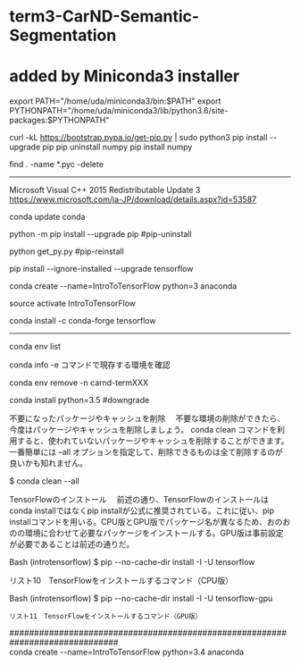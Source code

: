 # term3-CarND-Semantic-Segmentation

# added by Miniconda3 installer
export PATH="/home/uda/miniconda3/bin:$PATH"
export PYTHONPATH="/home/uda/miniconda3/lib/python3.6/site-packages:$PYTHONPATH"

curl -kL https://bootstrap.pypa.io/get-pip.py | sudo python3
pip install --upgrade pip
pip uninstall numpy
pip install numpy


find . -name \*.pyc -delete


**********************************************************************************
Microsoft Visual C++ 2015 Redistributable Update 3
https://www.microsoft.com/ja-JP/download/details.aspx?id=53587

conda update conda

  
python -m pip install --upgrade pip  #pip-uninstall

python get_py.py                     #pip-reinstall  

pip install --ignore-installed --upgrade tensorflow 

conda create --name=IntroToTensorFlow python=3 anaconda

source activate IntroToTensorFlow

conda install -c conda-forge tensorflow
********************
conda env list

conda info -e コマンドで現存する環境を確認

conda env remove -n carnd-termXXX

conda install python=3.5  #downgrade

不要になったパッケージやキャッシュを削除
　不要な環境の削除ができたら、今度はパッケージやキャッシュを削除しましょう。 conda clean コマンドを利用すると、使われていないパッケージやキャッシュを削除することができます。 一番簡単には –all オプションを指定して、削除できるものは全て削除するのが良いかも知れません。

$ conda clean --all


TensorFlowのインストール
　前述の通り、TensorFlowのインストールはconda installではなくpip installが公式に推奨されている。これに従い、pip installコマンドを用いる。CPU版とGPU版でパッケージ名が異なるため、おのおのの環境に合わせて必要なパッケージをインストールする。GPU版は事前設定が必要であることは前述の通りだ。

Bash
(introtensorflow) $ pip --no-cache-dir install -I -U tensorflow

リスト10　TensorFlowをインストールするコマンド（CPU版）

Bash
(introtensorflow) $ pip --no-cache-dir install -I -U tensorflow-gpu
    
    リスト11　TensorFlowをインストールするコマンド（GPU版）
    
##############################################################################    
conda create --name=IntroToTensorFlow python=3.4 anaconda
